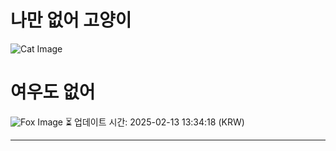 
# 나만 없어 고양이

![Cat Image](https://cdn2.thecatapi.com/images/MTk3NzY4NQ.jpg)

# 여우도 없어
![Fox Image](https://randomfox.ca/images/122.jpg)
⏳ 업데이트 시간: 2025-02-13 13:34:18 (KRW)

---
